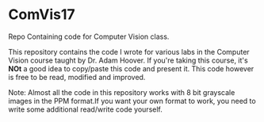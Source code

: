 # ComVis17
Repo Containing code for Computer Vision class. 

This repository contains the code I wrote for various labs in the Computer Vision course taught by Dr. Adam Hoover.
If you're taking this course, it's **NOt** a good idea to copy/paste this code and present it. This code however is free to 
be read, modified and improved. 

Note: Almost all the code in this repository works with 8 bit grayscale images in the PPM format.If you want your own format 
to work, you need to write some additional read/write code yourself. 





